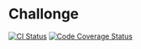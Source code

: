 # Challonge

[![CI Status](https://img.shields.io/travis/ashleyng/ChallongeNetworking.svg?style=flat)](https://travis-ci.org/ashleyng/Challonge)
[![Code Coverage Status](https://codecov.io/gh/ashleyng/ChallongeNetworking/branch/master/graphs/badge.svg)](https://codecov.io/gh/ashleyng/Challonge/branch/master)
